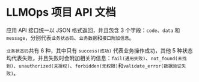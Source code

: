 # LLMOps 项目 API 文档

应用 API 接口统一以 JSON 格式返回，并且包含 3 个字段：`code`、`data` 和 `message`，分别代表`业务状态码`、`业务数据`和`接口附加信息`。

`业务状态码`共有 6 种，其中只有 `success(成功)` 代表业务操作成功，其他 5 种状态均代表失败，并且失败时会附加相关的信息：`fail(通用失败)`、`not_found(未找到)`、`unauthorized(未授权)`、`forbidden(无权限)`和`validate_error(数据验证失败)`。
